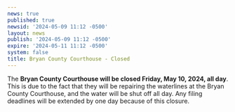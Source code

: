 ```yaml
---
news: true
published: true
newsid: '2024-05-09 11:12 -0500'
layout: news
publish: '2024-05-09 11:12 -0500'
expire: '2024-05-11 11:12 -0500'
system: false
title: Bryan County Courthouse - Closed
---
```

The **Bryan County Courthouse will be closed Friday, May 10, 2024, all day**.  This is due to the fact that they will be repairing the waterlines at the Bryan County Courthouse, and the water will be shut off all day.  Any filing deadlines will be extended by one day because of this closure.  
